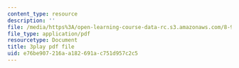 ```yaml
---
content_type: resource
description: ''
file: /media/https%3A/open-learning-course-data-rc.s3.amazonaws.com/8-962-general-relativity-spring-2020/e76be907216aa182691ac751d957c2c5_H6eR3sG524M.pdf
file_type: application/pdf
resourcetype: Document
title: 3play pdf file
uid: e76be907-216a-a182-691a-c751d957c2c5
---
```

